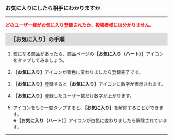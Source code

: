 <h3>お気に入りにしたら相手にわかりますか</h3>
<hr>

<font color="ff0000"><strong>どのユーザー様がお気に入り登録されたか、投稿者様には分かりません。</strong></font>

<div style="padding: 7px 15px; margin-top: 15px; margin-bottom: 15px; border: 1px solid #dcdcdc; background-color: #dcdcdc; font-size: 120%">
<strong>［お気に入り］の手順</strong>
</div>

<ol>
<li>気になる商品があったら、商品ページの<strong>［お気に入り（ハート）］</strong>アイコンをタップしてみましょう。</li>
<br>
<li><strong>［お気に入り］</strong>アイコンが青色に変わりましたら登録完了です。</li>
<br>
<li><strong>［お気に入り］</strong>登録すると<strong>［お気に入り］</strong>アイコンに数字が表示されます。</li>
<br>
<li><strong>［お気に入り］</strong>登録したユーザー数だけ数字が上がります。</li>
<br>
<li>アイコンをもう一度タップすると、<strong>［お気に入り］</strong>を解除することができます。<br>
<strong>※［お気に入り（ハート）］</strong>アイコンが白色に変わりましたら解除されています。</li>
</ol>

<hr>
